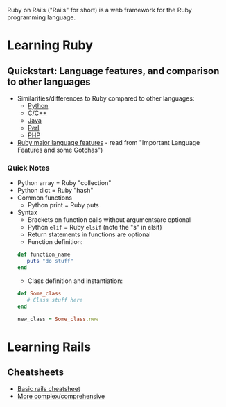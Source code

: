Ruby on Rails ("Rails" for short) is a web framework for the Ruby programming language.

# Learning Ruby

## Quickstart: Language features, and comparison to other languages
* Similarities/differences to Ruby compared to other languages:
	* [Python](https://www.ruby-lang.org/en/documentation/ruby-from-other-languages/to-ruby-from-python/)
	* [C/C++](https://www.ruby-lang.org/en/documentation/ruby-from-other-languages/to-ruby-from-c-and-cpp/)
	* [Java](https://www.ruby-lang.org/en/documentation/ruby-from-other-languages/to-ruby-from-java/)
	* [Perl](https://www.ruby-lang.org/en/documentation/ruby-from-other-languages/to-ruby-from-perl/)
	* [PHP](https://www.ruby-lang.org/en/documentation/ruby-from-other-languages/to-ruby-from-php/)
 * [Ruby major language features](https://www.ruby-lang.org/en/documentation/ruby-from-other-languages/) - read from "Important Language Features and some Gotchas")

### Quick Notes
* Python array = Ruby "collection"
* Python dict = Ruby "hash"
* Common functions
	* Python print = Ruby puts
* Syntax
	* Brackets on function calls without argumentsare optional
	* Python `elif` = Ruby `elsif` (note the "s" in elsif)
	* Return statements in functions are optional
	* Function definition:
	 ```ruby
	def function_name
		puts "do stuff"
	end
	```
	* Class definition and instantiation:
	 ```ruby
	def Some_class
		# Class stuff here
	end

	new_class = Some_class.new
	```

# Learning Rails
## Cheatsheets
* [Basic rails cheatsheet](https://gist.github.com/mdang/95b4f54cadf12e7e0415)
* [More complex/comprehensive](https://dev.to/ericchapman/my-beloved-ruby-on-rails-cheat-sheet-50pi)